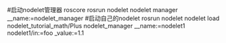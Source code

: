 #启动nodelet管理器 roscore rosrun nodelet nodelet manager __name:=nodelet_manager #启动自己的nodelet rosrun nodelet nodelet load nodelet_tutorial_math/Plus nodelet_manager __name:=nodelet1 nodelet1/in:=foo _value:=1.1